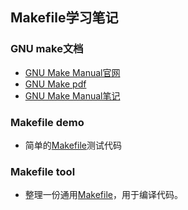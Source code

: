 ## Makefile学习笔记

### GNU make文档
- [GNU Make Manual官网](https://www.gnu.org/software/make/manual/)
- [GNU Make pdf](./gnu_make/make.pdf)
- [GNU Make Manual笔记](./gnu_make/gnu_make_note.md)

### Makefile demo
- 简单的[Makefile](./makefile_demo/)测试代码

### Makefile tool
- 整理一份通用[Makefile](./makefile_tool/)，用于编译代码。
